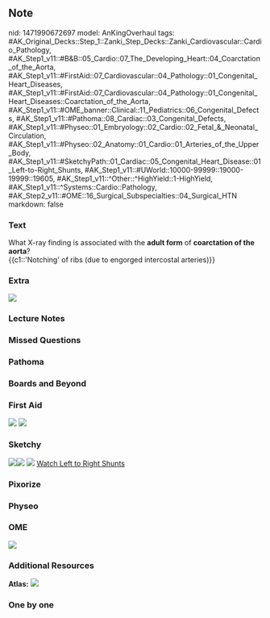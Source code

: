 ## Note
nid: 1471990672697
model: AnKingOverhaul
tags: #AK_Original_Decks::Step_1::Zanki_Step_Decks::Zanki_Cardiovascular::Cardio_Pathology, #AK_Step1_v11::#B&B::05_Cardio::07_The_Developing_Heart::04_Coarctation_of_the_Aorta, #AK_Step1_v11::#FirstAid::07_Cardiovascular::04_Pathology::01_Congenital_Heart_Diseases, #AK_Step1_v11::#FirstAid::07_Cardiovascular::04_Pathology::01_Congenital_Heart_Diseases::Coarctation_of_the_Aorta, #AK_Step1_v11::#OME_banner::Clinical::11_Pediatrics::06_Congenital_Defects, #AK_Step1_v11::#Pathoma::08_Cardiac::03_Congenital_Defects, #AK_Step1_v11::#Physeo::01_Embryology::02_Cardio::02_Fetal_&_Neonatal_Circulation, #AK_Step1_v11::#Physeo::02_Anatomy::01_Cardio::01_Arteries_of_the_Upper_Body, #AK_Step1_v11::#SketchyPath::01_Cardiac::05_Congenital_Heart_Disease::01_Left-to-Right_Shunts, #AK_Step1_v11::#UWorld::10000-99999::19000-19999::19605, #AK_Step1_v11::^Other::^HighYield::1-HighYield, #AK_Step1_v11::^Systems::Cardio::Pathology, #AK_Step2_v11::#OME::16_Surgical_Subspecialties::04_Surgical_HTN
markdown: false

### Text
<div>
  What X-ray finding is associated with the <b>adult form</b> of
  <b>coarctation of the aorta</b>?
</div>
<div>
  {{c1::'Notching' of ribs (due to engorged intercostal arteries)}}
</div>

### Extra
<img src="paste-211265146323422.jpg">

### Lecture Notes


### Missed Questions


### Pathoma


### Boards and Beyond


### First Aid
<img src="tmpsejiv4.png"> <img src="tmpHLJrh0.png">

### Sketchy
<img src=
"SketchyMedical%202019-12-19%2013-24-10_1566160514431.jpg"><img src="Screen%20Shot%202019-08-28%20at%201.58.13%20PM.png">
<img src="Zoverall%20picture%20(4)_1566160514431.jpg"> <a href=
"https://dashboard.sketchy.com/study/medical/courses/medical-pathophysiology/units/medical-pathophysiology-cardiac/videos/medical-pathophysiology-cardiac-congenital-heart-disease-left-to-right-shunts?utm_source=anki&utm_medium=partnership&utm_campaign=february_update&utm_content=medical">
Watch Left to Right Shunts</a>

### Pixorize


### Physeo


### OME
<div class="ome-widget">
  <a href=
  "https://onlinemeded.org/spa/pediatrics/congenital-defects/acquire?ref=anki">
  <img src="_OME_AnkiFlashcards_Lesson_4.png"></a>
</div>

### Additional Resources
<b>Atlas:</b> <img src="tmpxg498W.png">

### One by one

